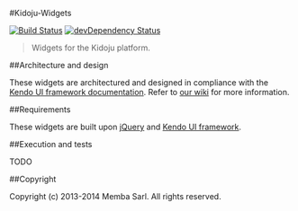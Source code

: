 #Kidoju-Widgets

[![Build Status](https://travis-ci.org/Memba/Kidoju-Widgets.svg?branch=master)](https://travis-ci.org/Memba/Kidoju-Widgets)
[![devDependency Status](https://david-dm.org/Memba/Kidoju-Widgets/dev-status.svg)](https://david-dm.org/Memba/Kidoju-Widgets#info=devDependencies)

> Widgets for the Kidoju platform.

##Architecture and design

These widgets are architectured and designed in compliance with the [Kendo UI framework documentation](http://docs.telerik.com/kendo-ui/howto/create-custom-kendo-widget).
Refer to [our wiki](https://github.com/Memba/Kidoju-Widgets/wiki) for more information.

##Requirements

These widgets are built upon [jQuery](http://jquery.com/) and [Kendo UI framework](http://www.telerik.com/kendo-ui).

##Execution and tests

TODO

##Copyright

Copyright (c) 2013-2014 Memba Sarl. All rights reserved.